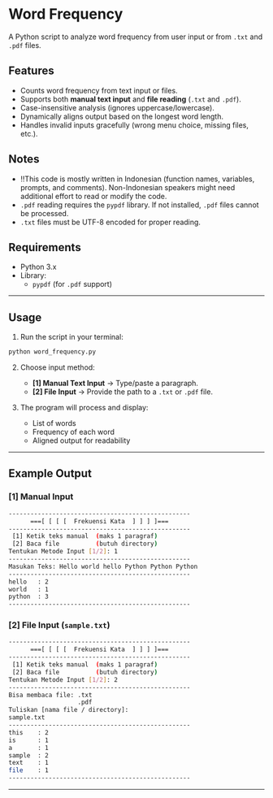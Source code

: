 # Word Frequency

A Python script to analyze word frequency from user input or from `.txt` and `.pdf` files.

## Features

- Counts word frequency from text input or files.  
- Supports both **manual text input** and **file reading** (`.txt` and `.pdf`).  
- Case-insensitive analysis (ignores uppercase/lowercase).  
- Dynamically aligns output based on the longest word length.  
- Handles invalid inputs gracefully (wrong menu choice, missing files, etc.).

## Notes

- ‼️This code is mostly written in Indonesian (function names, variables, prompts, and comments). Non-Indonesian speakers might need additional effort to read or modify the code.  
- `.pdf` reading requires the `pypdf` library. If not installed, `.pdf` files cannot be processed.  
- `.txt` files must be UTF-8 encoded for proper reading.  

## Requirements

- Python 3.x  
- Library:  
  - `pypdf` (for `.pdf` support)  

---

## Usage

1. Run the script in your terminal:

```bash
python word_frequency.py
```

2. Choose input method:
   - **[1] Manual Text Input** → Type/paste a paragraph.
   - **[2] File Input** → Provide the path to a `.txt` or `.pdf` file.

3. The program will process and display:
   - List of words
   - Frequency of each word
   - Aligned output for readability

---

## Example Output

### [1] Manual Input

```bash
--------------------------------------------------
      ===[ [ [ [  Frekuensi Kata  ] ] ] ]===
--------------------------------------------------
 [1] Ketik teks manual  (maks 1 paragraf)
 [2] Baca file          (butuh directory)
Tentukan Metode Input [1/2]: 1
--------------------------------------------------
Masukan Teks: Hello world hello Python Python Python
--------------------------------------------------
hello   : 2
world   : 1
python  : 3
--------------------------------------------------
```

### [2] File Input (`sample.txt`)

```bash
--------------------------------------------------
      ===[ [ [ [  Frekuensi Kata  ] ] ] ]===
--------------------------------------------------
 [1] Ketik teks manual  (maks 1 paragraf)
 [2] Baca file          (butuh directory)
Tentukan Metode Input [1/2]: 2
--------------------------------------------------
Bisa membaca file: .txt
                   .pdf
Tuliskan [nama file / directory]:
sample.txt
--------------------------------------------------
this    : 2
is      : 1
a       : 1
sample  : 2
text    : 1
file    : 1
--------------------------------------------------
```

---

